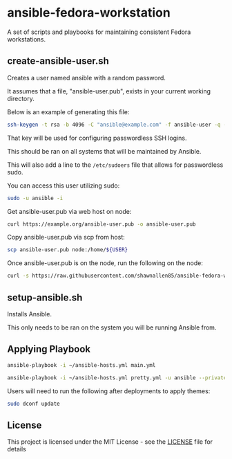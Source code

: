 # ansible-fedora-workstation

A set of scripts and playbooks for maintaining consistent Fedora workstations.

## create-ansible-user.sh

Creates a user named ansible with a random password.

It assumes that a file, "ansible-user.pub", exists in your current working directory.

Below is an example of generating this file:

```bash
ssh-keygen -t rsa -b 4096 -C "ansible@example.com" -f ansible-user -q -N ""
```

That key will be used for configuring passwordless SSH logins.

This should be ran on all systems that will be maintained by Ansible.

This will also add a line to the `/etc/sudoers` file that allows for passwordless sudo.

You can access this user utilizing sudo:

```bash
sudo -u ansible -i
```

Get ansible-user.pub via web host on node:

```bash
curl https://example.org/ansible-user.pub -o ansible-user.pub
```

Copy ansible-user.pub via scp from host:

```bash
scp ansible-user.pub node:/home/${USER}
```

Once ansible-user.pub is on the node, run the following on the node:

```bash
curl -s https://raw.githubusercontent.com/shawnallen85/ansible-fedora-workstation/master/create-ansible-user.sh | sudo bash
```

## setup-ansible.sh

Installs Ansible.

This only needs to be ran on the system you will be running Ansible from.

## Applying Playbook

```bash
ansible-playbook -i ~/ansible-hosts.yml main.yml
```

```bash
ansible-playbook -i ~/ansible-hosts.yml pretty.yml -u ansible --private-key=~/ansible-user
```

Users will need to run the following after deployments to apply themes:

```bash
sudo dconf update
```

## License

This project is licensed under the MIT License - see the [LICENSE](LICENSE) file for details
